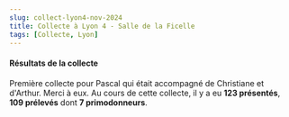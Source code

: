 ```yaml
---
slug: collect-lyon4-nov-2024
title: Collecte à Lyon 4 - Salle de la Ficelle
tags: [Collecte, Lyon]
---
```


#### Résultats de la collecte

Première collecte pour Pascal qui était accompagné de Christiane et d'Arthur. Merci à eux. Au cours de cette collecte, il y a eu **123 présentés**, **109 prélevés** dont **7 primodonneurs**.
